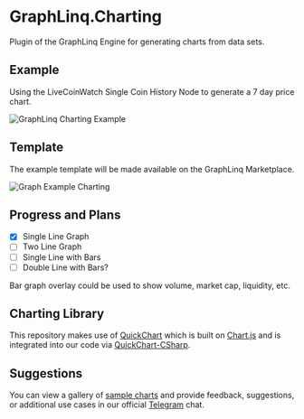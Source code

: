 # GraphLinq.Charting

Plugin of the GraphLinq Engine for generating charts from data sets.

## Example

Using the LiveCoinWatch Single Coin History Node to generate a 7 day price chart.

![GraphLinq Charting Example](https://i.postimg.cc/W4w447qS/Graph-Linq-Charting-Example.png)

## Template

The example template will be made available on the GraphLinq Marketplace.

![Graph Example Charting](https://i.postimg.cc/rm3yZydR/Graph-Example-Charting.png)

## Progress and Plans

- [x] Single Line Graph
- [ ] Two Line Graph
- [ ] Single Line with Bars
- [ ] Double Line with Bars?

Bar graph overlay could be used to show volume, market cap, liquidity, etc.

## Charting Library

This repository makes use of [QuickChart](https://quickchart.io/) which is built on [Chart.js](https://www.chartjs.org/) and is integrated into our code via [QuickChart-CSharp](https://github.com/typpo/quickchart-csharp).

## Suggestions

You can view a gallery of [sample charts](https://quickchart.io/gallery/) and provide feedback, suggestions, or additional use cases in our official [Telegram](https://t.me/graphlinq) chat.
